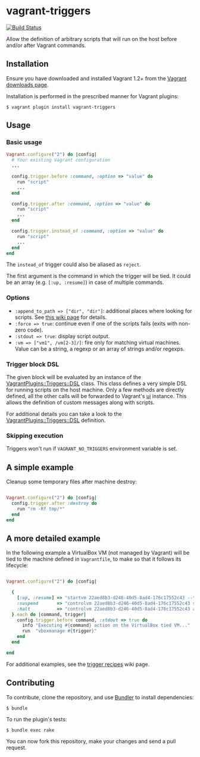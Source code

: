 # vagrant-triggers

[![Build Status](https://travis-ci.org/emyl/vagrant-triggers.png?branch=master)](https://travis-ci.org/emyl/vagrant-triggers)

Allow the definition of arbitrary scripts that will run on the host before and/or after Vagrant commands.

## Installation

Ensure you have downloaded and installed Vagrant 1.2+ from the
[Vagrant downloads page](http://downloads.vagrantup.com/).

Installation is performed in the prescribed manner for Vagrant plugins:

    $ vagrant plugin install vagrant-triggers

## Usage

### Basic usage

```ruby
Vagrant.configure("2") do |config|
  # Your existing Vagrant configuration
  ...

  config.trigger.before :command, :option => "value" do
    run "script"
    ...
  end

  config.trigger.after :command, :option => "value" do
    run "script"
    ...
  end

  config.trigger.instead_of :command, :option => "value" do
    run "script"
    ...
  end
end
```

The ```instead_of``` trigger could also be aliased as ```reject```.

The first argument is the command in which the trigger will be tied. It could be an array (e.g. ```[:up, :resume]```) in case of multiple commands.

### Options

* ```:append_to_path => ["dir", "dir"]```: additional places where looking for scripts. See [this wiki page](https://github.com/emyl/vagrant-triggers/wiki/The-:append_to_path-option) for details.
* ```:force => true```: continue even if one of the scripts fails (exits with non-zero code).
* ```:stdout => true```: display script output.
* ```:vm => ["vm1", /vm[2-3]/]```: fire only for matching virtual machines. Value can be a string, a regexp or an array of strings and/or regexps.

### Trigger block DSL

The given block will be evaluated by an instance of the [VagrantPlugins::Triggers::DSL](https://github.com/emyl/vagrant-triggers/blob/master/lib/vagrant-triggers/dsl.rb) class. This class defines a very simple DSL for running scripts on the host machine. Only a few methods are directly defined, all the other calls will be forwarded to Vagrant's [ui](https://github.com/mitchellh/vagrant/blob/master/lib/vagrant/ui.rb) instance. This allows the definition of custom messages along with scripts.

For additional details you can take a look to the [VagrantPlugins::Triggers::DSL](https://github.com/emyl/vagrant-triggers/blob/master/lib/vagrant-triggers/dsl.rb) definition.

### Skipping execution

Triggers won't run if ```VAGRANT_NO_TRIGGERS``` environment variable is set.

## A simple example

Cleanup some temporary files after machine destroy:

```ruby

Vagrant.configure("2") do |config|
  config.trigger.after :destroy do
    run "rm -Rf tmp/*"
  end
end
```

## A more detailed example

In the following example a VirtualBox VM (not managed by Vagrant) will be tied to the machine defined in ```Vagrantfile```, to make so that it follows its lifecycle:

```ruby

Vagrant.configure("2") do |config|

  {
    [:up, :resume] => "startvm 22aed8b3-d246-40d5-8ad4-176c17552c43 --type headless",
    :suspend       => "controlvm 22aed8b3-d246-40d5-8ad4-176c17552c43 savestate",
    :halt          => "controlvm 22aed8b3-d246-40d5-8ad4-176c17552c43 acpipowerbutton",
  }.each do |command, trigger|
    config.trigger.before command, :stdout => true do
      info "Executing #{command} action on the VirtualBox tied VM..."
      run  "vboxmanage #{trigger}"
    end
  end

end
```

For additional examples, see the [trigger recipes](https://github.com/emyl/vagrant-triggers/wiki/Trigger-recipes) wiki page.

## Contributing

To contribute, clone the repository, and use [Bundler](http://bundler.io/)
to install dependencies:

    $ bundle

To run the plugin's tests:

    $ bundle exec rake

You can now fork this repository, make your changes and send a pull request.
